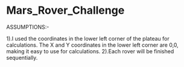 # Mars_Rover_Challenge
ASSUMPTIONS:-
  
  1).I used the coordinates in the lower left corner of the plateau for calculations. The X and Y
     coordinates in the lower left corner are 0,0, making it easy to use for calculations.
  2).Each rover will be finished sequentially.
  
